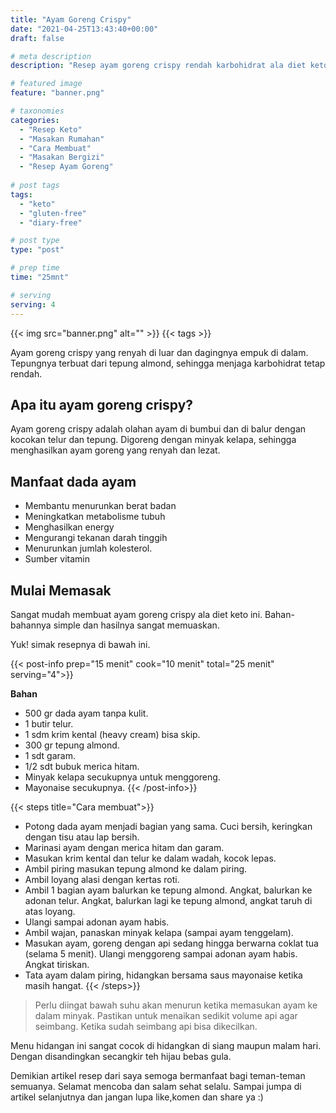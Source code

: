 ```yaml
---
title: "Ayam Goreng Crispy"
date: "2021-04-25T13:43:40+00:00"
draft: false

# meta description
description: "Resep ayam goreng crispy rendah karbohidrat ala diet keto, Sehat dan bergizi."

# featured image
feature: "banner.png"

# taxonomies
categories:
  - "Resep Keto"
  - "Masakan Rumahan"
  - "Cara Membuat"
  - "Masakan Bergizi"
  - "Resep Ayam Goreng"
  
# post tags
tags:
  - "keto"
  - "gluten-free"
  - "diary-free"

# post type
type: "post"

# prep time
time: "25mnt"

# serving
serving: 4
---
```


{{< img src="banner.png" alt="" >}}
{{< tags >}}

Ayam goreng crispy yang renyah di luar dan dagingnya empuk di dalam. Tepungnya terbuat dari tepung almond, sehingga menjaga karbohidrat tetap rendah.

## Apa itu ayam goreng crispy?

Ayam goreng crispy adalah olahan ayam di bumbui dan di balur dengan kocokan telur dan tepung. Digoreng dengan minyak kelapa, sehingga menghasilkan ayam goreng yang renyah dan lezat.

## Manfaat dada ayam

- Membantu menurunkan berat badan
- Meningkatkan metabolisme tubuh
- Menghasilkan energy
- Mengurangi tekanan darah tinggih
- Menurunkan jumlah kolesterol.
- Sumber vitamin

## Mulai Memasak

Sangat mudah membuat ayam goreng crispy ala diet keto ini. Bahan-bahannya simple dan hasilnya sangat memuaskan.

Yuk! simak resepnya di bawah ini.

{{< post-info prep="15 menit" cook="10 menit" total="25 menit" serving="4">}}

__Bahan__

- 500 gr dada ayam tanpa kulit.
- 1 butir telur.
- 1 sdm krim kental (heavy cream) bisa skip.
- 300 gr tepung almond.
- 1 sdt garam.
- 1/2 sdt bubuk merica hitam.
- Minyak kelapa secukupnya untuk menggoreng.
- Mayonaise secukupnya.
{{< /post-info>}}

{{< steps title="Cara membuat">}}
-  Potong dada ayam menjadi bagian yang sama. Cuci bersih, keringkan dengan tisu atau lap bersih.
- Marinasi ayam dengan merica hitam dan garam.
- Masukan krim kental dan telur ke dalam wadah, kocok lepas.
- Ambil piring masukan tepung almond ke dalam piring.
- Ambil loyang alasi dengan kertas roti.
- Ambil 1 bagian ayam balurkan ke tepung almond. Angkat, balurkan ke adonan telur. Angkat, balurkan lagi ke tepung almond, angkat taruh di atas loyang.
- Ulangi sampai adonan ayam habis.
- Ambil wajan, panaskan minyak kelapa (sampai ayam tenggelam).
- Masukan ayam, goreng dengan api sedang hingga berwarna coklat tua (selama 5 menit). Ulangi menggoreng sampai adonan ayam habis. Angkat tiriskan.
- Tata ayam dalam piring, hidangkan bersama saus mayonaise ketika masih hangat.
{{< /steps>}}


> Perlu diingat bawah suhu akan menurun ketika memasukan ayam ke dalam minyak. Pastikan untuk menaikan sedikit volume api agar seimbang. Ketika sudah seimbang api bisa dikecilkan.

Menu hidangan ini sangat cocok di hidangkan di siang maupun malam hari. Dengan disandingkan secangkir teh hijau bebas gula.

Demikian artikel resep dari saya semoga bermanfaat bagi teman-teman semuanya. Selamat mencoba dan salam sehat selalu. Sampai jumpa di artikel selanjutnya dan jangan lupa like,komen dan share ya :)
